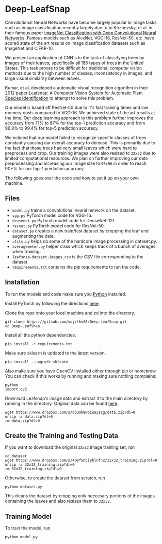 # Deep-LeafSnap

Convolutional Neural Networks have become largely popular in image tasks such as image classification recently largely due to to Krizhevsky, et al. in their famous paper [ImageNet Classification with Deep Convolutional Neural Networks](https://papers.nips.cc/paper/4824-imagenet-classification-with-deep-convolutional-neural-networks). Famous models such as AlexNet, VGG-16, ResNet-50, etc. have scored state of the art results on image classfication datasets such as ImageNet and CIFAR-10.

We present an application of CNN's to the task of classifying trees by images of their leaves; specifically all 185 types of trees in the United States. This task proves to be difficult for traditional computer vision methods due to the high number of classes, inconsistency in images, and large visual similarity between leaves.

Kumar, et al. developed a automatic visual recognition algorithm in their 2012 paper [Leafsnap: A Computer Vision System for Automatic Plant Species Identification](http://neerajkumar.org/base/papers/nk_eccv2012_leafsnap.pdf) to attempt to solve this problem.

Our model is based off ResNet-50 due to it's fast training times and low memory costs compared to VGG-16. We achieved state of the art results at the time. Our deep learning approach to this problem further improves the accuracy from 71% to 87% for the top-1 prediction accuracy and from 96.8% to 99.4% for top-5 prediction accuracy.

We noticed that our model failed to recognize specific classes of trees constantly causing our overall accuracy to derease. This is primarily due to the fact that those trees had very small leaves which were hard to preprocess and crop. Our training images were also resized to `32x32` due to limited computational resources. We plan on further improving our data preprocessing and increasing our image size to `96x96` in order to reach 90+% for our top-1 prediction acurracy.

The following goes over the code and how to set it up on your own machine.

## Files
* `model.py` trains a convolutional neural network on the dataset.
* `vgg.py` PyTorch model code for VGG-16.
* `densenet.py` PyTorch model code for DenseNet-121.
* `resnet.py` PyTorch model code for ResNet-50.
* `dataset.py` creates a new train/test dataset by cropping the leaf and augmenting the data.
* `utils.py` helps do some of the hardcore image processing in dataset.py.
* `averagemeter.py` helper class which keeps track of a bunch of averages when training.
* `leafsnap-dataset-images.csv` is the CSV file corresponding to the dataset.
* `requirements.txt` contains the pip requirements to run the code.

## Installation
To run the models and code make sure you [Python](https://www.python.org/downloads/) installed.

Install PyTorch by following the directions [here](http://pytorch.org/).

Clone the repo onto your local machine and cd into the directory.
```
git clone https://github.com/sujithv28/Deep-LeafSnap.git
cd Deep-LeafSnap
```

Install all the python dependencies:
```
pip install -r requirements.txt
```
Make sure sklearn is updated to the latest version.
```
pip install --upgrade sklearn
```
Also make sure you have OpenCV installed either through pip or homebrew. You can check if this works by running and making sure nothing complains:
```
python
import cv2
```
Download Leafsnap's image data and extract it to the main directory by running in the directory. Original data can be found [here](http://leafsnap.com/dataset/).
```
wget https://www.dropbox.com/s/dp3sk8wpiu9yszg/data.zip?dl=0
unzip -a data.zip?dl=0
rm data.zip?dl=0
```

## Create the Training and Testing Data
If you want to download the original `32x32` image training set, run
```
cd dataset
wget https://www.dropbox.com/s/40yf5n5iyblnfn2/32x32_training.zip?dl=0
unzip -a 32x32_training.zip?dl=0
rm 32x32_training.zip?dl=0
```
Otherwise, to create the dataset from scratch, run
```
python dataset.py
```
This cleans the dataset by cropping only neccesary portions of the images containing the leaves and also resizes them to `32x32`.

## Training Model
To train the model, run
```
python model.py
```
